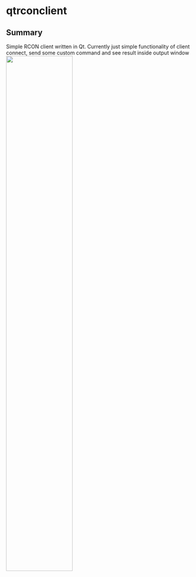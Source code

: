 # qtrconclient
## Summary
Simple RCON client written in Qt.
Currently just simple functionality of client connect, send some custom command and see result inside output window
<img src="https://user-images.githubusercontent.com/25594311/27468279-a108ee6c-57f1-11e7-84f2-ab2c869665c9.png" width="60%"></img> 
